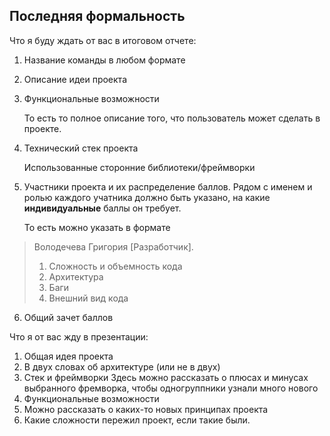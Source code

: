 ## Последняя формальность

Что я буду ждать от вас в итоговом отчете:

1. Название команды в любом формате
2. Описание идеи проекта
3. Функциональные возможности

    То есть то полное описание того, что пользователь может сделать в проекте. 

4. Технический стек проекта
   
   Использованные сторонние библиотеки/фреймворки

5. Участники проекта и их распределение баллов. 
   Рядом с именем и ролью каждого учатника должно быть указано, на какие **индивидуальные** баллы он требует. 

    То есть можно указать в формате 

> Володечева Григория [Разработчик]. 
> 1. Сложность и объемность кода
> 2. Архитектура
> 3. Баги
> 4. Внешний вид кода

6. Общий зачет баллов

Что я от вас жду в презентации:

1. Общая идея проекта
2. В двух словах об архитектуре (или не в двух)
3. Стек и фреймворки
   Здесь можно рассказать о плюсах и минусах выбранного фремворка, чтобы одногруппники узнали много нового
5. Функциональные возможности
6. Можно рассказать о каких-то новых принципах проекта
7. Какие сложности пережил проект, если такие были. 